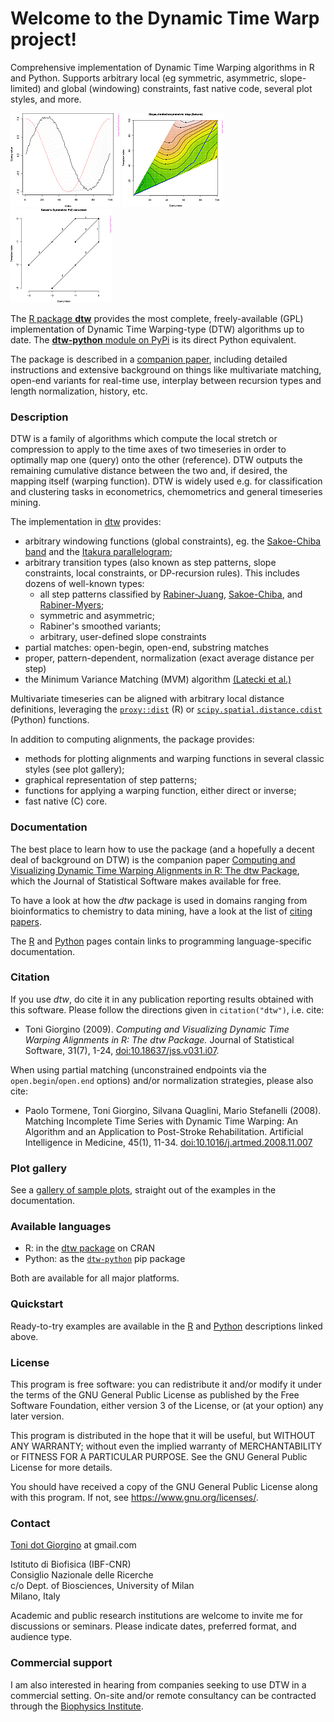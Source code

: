 # Welcome to the Dynamic Time Warp project!

Comprehensive implementation of Dynamic Time Warping algorithms in R
and Python.  Supports arbitrary local (eg symmetric, asymmetric,
slope-limited) and global (windowing) constraints, fast native code,
several plot styles, and more.


[![](images/thumbs/thumb_example12.png)](images/13.html)
[![](images/thumbs/thumb_example08.png)](images/9.html)
[![](images/thumbs/thumb_example18.png)](images/19.html)

The [R package
**dtw**](http://cran.r-project.org/web/packages/dtw/index.html)
provides the most complete, freely-available (GPL) implementation of
Dynamic Time Warping-type (DTW) algorithms up to date.  The
[**dtw-python** module on PyPi](https://pypi.org/project/dtw-python/)
is its direct Python equivalent.

The package is described in a [companion
paper](http://www.jstatsoft.org/v31/i07/), including detailed
instructions and extensive background on things like multivariate
matching, open-end variants for real-time use, interplay between
recursion types and length normalization, history, etc.

### Description

DTW is a family of algorithms which compute the local stretch or
compression to apply to the time axes of two timeseries in order to
optimally map one (query) onto the other (reference). DTW outputs the
remaining cumulative distance between the two and, if desired, the
mapping itself (warping function). DTW is widely used e.g. for
classification and clustering tasks in econometrics, chemometrics and
general timeseries mining.

The implementation in [dtw](http://www.jstatsoft.org/v31/i07/)
provides:

  - arbitrary windowing functions (global constraints), eg. the
    [Sakoe-Chiba
    band](http://ieeexplore.ieee.org/stamp/stamp.jsp?arnumber=01163055)
    and the [Itakura
    parallelogram](http://ieeexplore.ieee.org/xpls/abs_all.jsp?arnumber=1162641);
  - arbitrary transition types (also known as step patterns, slope
    constraints, local constraints, or DP-recursion rules). This
    includes dozens of well-known types:
      - all step patterns classified by
        [Rabiner-Juang](http://www.worldcat.org/oclc/26674087),
        [Sakoe-Chiba](http://ieeexplore.ieee.org/xpls/abs_all.jsp?arnumber=1163055),
        and [Rabiner-Myers](http://hdl.handle.net/1721.1/27909);
      - symmetric and asymmetric;
      - Rabiner's smoothed variants;
      - arbitrary, user-defined slope constraints
  - partial matches: open-begin, open-end, substring matches
  - proper, pattern-dependent, normalization (exact average distance per
    step)
  - the Minimum Variance Matching (MVM) algorithm [(Latecki et
    al.)](http://dx.doi.org/10.1016/j.patcog.2007.03.004)

Multivariate timeseries can be aligned with arbitrary local distance
definitions, leveraging the [`proxy::dist`](https://www.rdocumentation.org/packages/proxy/versions/0.4-23/topics/dist) (R) or
[`scipy.spatial.distance.cdist`](https://docs.scipy.org/doc/scipy/reference/generated/scipy.spatial.distance.cdist.html) (Python) functions. 

In addition to computing alignments, the package provides:

  - methods for plotting alignments and warping functions in several
    classic styles (see plot gallery);
  - graphical representation of step patterns;
  - functions for applying a warping function, either direct or inverse;
  - fast native (C) core.

### Documentation

The best place to learn how to use the package (and a hopefully a decent
deal of background on DTW) is the companion paper [Computing and
Visualizing Dynamic Time Warping Alignments in R: The dtw
Package](http://www.jstatsoft.org/v31/i07/), which the Journal of
Statistical Software makes available for free.

To have a look at how the *dtw* package is used in domains ranging from
bioinformatics to chemistry to data mining, have a look at the list of
[citing
papers](http://scholar.google.it/scholar?oi=bibs&hl=it&cites=5151555337428350289).

The [R](r.md) and [Python](python.md) pages contain links to
programming language-specific documentation.

### Citation

If you use *dtw*, do cite it in any publication reporting results
obtained with this software. Please follow the directions given in
`citation("dtw")`, i.e. cite:

* Toni Giorgino (2009). *Computing and Visualizing Dynamic Time Warping
  Alignments in R: The dtw Package.* Journal of Statistical Software,
  31(7), 1-24, [doi:10.18637/jss.v031.i07](http://dx.doi.org/10.18637/jss.v031.i07).

When using partial matching (unconstrained endpoints via the
`open.begin`/`open.end` options) and/or normalization strategies, please
also cite:

* Paolo Tormene, Toni Giorgino, Silvana Quaglini, Mario Stefanelli
  (2008). Matching Incomplete Time Series with Dynamic Time Warping: An
  Algorithm and an Application to Post-Stroke Rehabilitation. Artificial
  Intelligence in Medicine, 45(1), 11-34.
  [doi:10.1016/j.artmed.2008.11.007](http://dx.doi.org/10.1016/j.artmed.2008.11.007)

### Plot gallery

See a [gallery of sample plots](images/index.html), straight out of
the examples in the documentation.


### Available languages

 *  R: in the [dtw package](http://cran.r-project.org/web/packages/dtw/index.html) on CRAN
 *  Python: as the [`dtw-python`](https://pypi.org/project/dtw-python/) pip package

Both are available for all major platforms.


### Quickstart

Ready-to-try examples are available in the [R](r) and [Python](python)
descriptions linked above.


### License

This program is free software: you can redistribute it and/or modify
it under the terms of the GNU General Public License as published by
the Free Software Foundation, either version 3 of the License, or
(at your option) any later version.

This program is distributed in the hope that it will be useful,
but WITHOUT ANY WARRANTY; without even the implied warranty of
MERCHANTABILITY or FITNESS FOR A PARTICULAR PURPOSE.  See the
GNU General Public License for more details.

You should have received a copy of the GNU General Public License
along with this program.  If not, see <https://www.gnu.org/licenses/>.
	

### Contact

[Toni dot Giorgino](https://sites.google.com/site/tonigiorgino/) at
gmail.com  
  
Istituto di Biofisica (IBF-CNR)  
Consiglio Nazionale delle Ricerche  
c/o Dept. of Biosciences, University of Milan  
Milano, Italy  
  
Academic and public research institutions are welcome to invite me for
discussions or seminars. Please indicate dates, preferred format, and
audience type.

### Commercial support

I am also interested in hearing from companies seeking to use DTW in a
commercial setting. On-site and/or remote consultancy can be
contracted through the [Biophysics Institute](http://www.ibf.cnr.it/).

